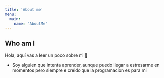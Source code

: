 ```yaml
---
title: 'About me'
menu:
  main:
    name: "AboutMe"
---
```


## Who am I

Hola, aquí vas a leer un poco sobre mi 🤩

- Soy alguien que intenta aprender, aunque puedo llegar a estresarme en momentos pero siempre e creido que la programacion es para mi


